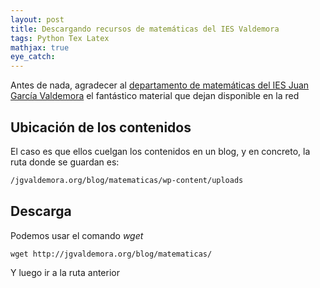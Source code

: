 ```yaml
---
layout: post
title: Descargando recursos de matemáticas del IES Valdemora
tags: Python Tex Latex
mathjax: true
eye_catch:
---
```


Antes de nada, agradecer al [departamento de  matemáticas del IES Juan García Valdemora](http://jgvaldemora.org/blog/matematicas/) el fantástico material que dejan disponible en la red

## Ubicación de los contenidos

El caso es que ellos cuelgan los contenidos en un blog, y en concreto, la ruta donde se guardan es:

```bash
/jgvaldemora.org/blog/matematicas/wp-content/uploads
```

## Descarga

Podemos usar el comando *wget*

```
wget http://jgvaldemora.org/blog/matematicas/
```

Y luego ir a la ruta anterior

